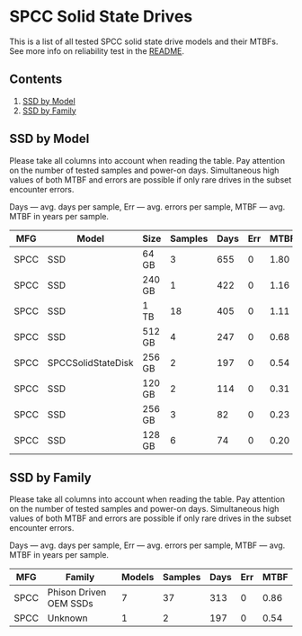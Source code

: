 SPCC Solid State Drives
=======================

This is a list of all tested SPCC solid state drive models and their MTBFs. See
more info on reliability test in the [README](https://github.com/bsdhw/SMART).

Contents
--------

1. [ SSD by Model  ](#ssd-by-model)
2. [ SSD by Family ](#ssd-by-family)

SSD by Model
------------

Please take all columns into account when reading the table. Pay attention on the
number of tested samples and power-on days. Simultaneous high values of both MTBF
and errors are possible if only rare drives in the subset encounter errors.

Days — avg. days per sample,
Err  — avg. errors per sample,
MTBF — avg. MTBF in years per sample.

| MFG       | Model              | Size   | Samples | Days  | Err   | MTBF   |
|-----------|--------------------|--------|---------|-------|-------|--------|
| SPCC      | SSD                | 64 GB  | 3       | 655   | 0     | 1.80   |
| SPCC      | SSD                | 240 GB | 1       | 422   | 0     | 1.16   |
| SPCC      | SSD                | 1 TB   | 18      | 405   | 0     | 1.11   |
| SPCC      | SSD                | 512 GB | 4       | 247   | 0     | 0.68   |
| SPCC      | SPCCSolidStateDisk | 256 GB | 2       | 197   | 0     | 0.54   |
| SPCC      | SSD                | 120 GB | 2       | 114   | 0     | 0.31   |
| SPCC      | SSD                | 256 GB | 3       | 82    | 0     | 0.23   |
| SPCC      | SSD                | 128 GB | 6       | 74    | 0     | 0.20   |

SSD by Family
-------------

Please take all columns into account when reading the table. Pay attention on the
number of tested samples and power-on days. Simultaneous high values of both MTBF
and errors are possible if only rare drives in the subset encounter errors.

Days — avg. days per sample,
Err  — avg. errors per sample,
MTBF — avg. MTBF in years per sample.

| MFG       | Family                 | Models | Samples | Days  | Err   | MTBF   |
|-----------|------------------------|--------|---------|-------|-------|--------|
| SPCC      | Phison Driven OEM SSDs | 7      | 37      | 313   | 0     | 0.86   |
| SPCC      | Unknown                | 1      | 2       | 197   | 0     | 0.54   |
